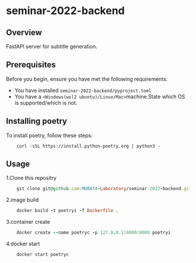 # seminar-2022-backend
## Overview
FastAPI server for subtitle generation.

## Prerequisites
Before you begin, ensure you have met the following requirements:

- You have installed `seminar-2022-backend/pyproject.toml`
- You have a `<Windows(wsl2 ubuntu)/Linux/Mac>`machine.State which OS is supported/which is not.

## Installing poetry
To install poetry, follow these steps:
```
    curl -sSL https://install.python-poetry.org | python3 -
```


## Usage

1.Clone this repositry
```rb
    git clone git@github.com:MURATA-Laboratory/seminar-2022-backend.git
```

2.image build
```rb
    docker build -t poetryi -f Dockerfile .
```

3.container create
```rb
    docker create --name poetryc -p 127.0.0.1:8000:8000 poetryi
```
4.docker start 
```rb
    docker start poetryc
```